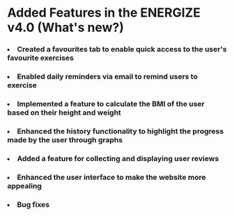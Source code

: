 # Added Features in the ENERGIZE v4.0 (What's new?)

### <li> Created a favourites tab to enable quick access to the user's favourite exercises

### <li> Enabled daily reminders via email to remind users to exercise

### <li> Implemented a feature to calculate the BMI of the user based on their height and weight

### <li> Enhanced the history functionality to highlight the progress made by the user through graphs

### <li> Added a feature for collecting and displaying user reviews

### <li> Enhanced the user interface to make the website more appealing

### <li> Bug fixes
